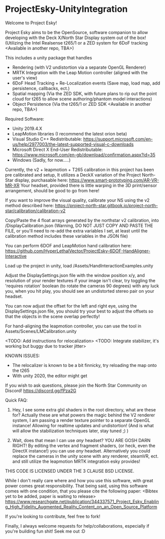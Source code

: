 # ProjectEsky-UnityIntegration

Welcome to Project Esky! 

Project Esky aims to be the OpenSource, software companion to allow developing with the Deck X/North Star Display system out of the box! 
(Utilizing the Intel Realsense t265/1 or a ZED system for 6DoF tracking <Available in another repo, TBA>)

This includes a unity package that handles
- Rendering (with V2 undistortion via a separate OpenGL Renderer)
- MRTK Integration with the Leap Motion controller (aligned with the user's view)
- 6DoF Head Tracking + Re-Localization events (Save map, load map, add persistence, callbacks, ect.)
- Spatial mapping (Via the ZED SDK, with future plans to rip out the point cloud for t265 to allow scene authoring/phantom model interactions)
- Object Persistence (Via the t265/1 or ZED SDK <Available in another repo, TBA>)

Required Software:
- Unity 2019.4.X
- LeapMotion libraries (I recommend the latest orion beta)
- Visual Studio C++ Redistributable: https://support.microsoft.com/en-us/help/2977003/the-latest-supported-visual-c-downloads
- Microsoft Direct X End-User Redistributable: https://www.microsoft.com/en-gb/download/confirmation.aspx?id=35
- Windows (Sadly, for now.....)


Currently, the v2 + leapmotion + T265 calibration in this project has been pre calibrated and setup, 
It utilizes a DeckX variation of the Project North-Star display, purchasable here: https://www.smart-prototyping.com/AR-VR-MR-XR 
Your headset, provided there is little warping in the 3D print/sensor arrangement, should be good to go from here!

If you want to improve the visual quality, calibrate your NS using the v2 method described here: https://project-north-star.gitbook.io/project-north-star/calibration/calibration-v2

Copy/Paste the 4 float arrays generated by the northstar v2 calibration, into /DisplayCalibration.json
(Warning, DO NOT JUST COPY AND PASTE THE FILE, or you'll need to re-add the extra variables I set, at least until the calibration method includes these variables in the JSON file)

You can perform 6DOF and LeapMotion hand calibration here: https://github.com/HyperLethalVector/ProjectEsky-6DOF-HandAligner-Interactive 

Load up the project in unity, load /Assets/HandInteractionExamples.unity

Adjust the DisplaySettings.json file with the window position x/y, and resolution of your render textures
if your image isn't clear, try toggling the 'requires rotation' boolean (to rotate the cameras 90 degrees)
with any luck you, when you hit play, you should see an undistorted stereo pair on your headset.

You can now adjust the offset for the left and right eye, using the DisplaySettings.json file, 
you should try your best to adjust the offsets so that the objects in the scene overlap perfectly!

For hand-aligning the leapmotion controller, you can use the tool in Assets/Scenes/LMCalibration.unity

<TODO: Add instructions for relocalization>
<TODO: Integrate stabilizer, it's working but buggy due to tracker jitter>

KNOWN ISSUES:
- The relocalizer is known to be a bit finnicky, try reloading the map onto the t265
- With unity 2020, the editor might get 

If you wish to ask questions, please join the North Star Community on Discord! 
https://discord.gg/fPza2G


Quick FAQ:

1) Hey, I see some extra glsl shaders in the root directory, what are these for?
Actually these are what powers the magic behind the V2 renderer system, I am passing a render texture pointer to a separate OpenGL instance! Allowing for realtime updates and undistortion! (And is what will allow the stabilization techniques later, stay tuned ;) )

2) Wait, does that mean I can use _any_ headset?
YOU ARE GOSH DARN RIGHT!
By editing the vertex and fragment shaders, (or heck, even the DirectX instance!) you can use _any_ headset.
Alternatively you could replace the cameras in the unity scene with any renderer, steamVR, ect. and still utilize the leapmotion MRTK integration esky provides!

THIS CODE IS LICENSED UNDER THE 3 CLAUSE BSD LICENSE.

While I don't really care where and how you use this software, with great power comes great responsibility.
That being said, using this software comes with one condition, that you please cite the following paper:
<Bibtex yet to be added, paper is waiting to release>
<https://www.researchgate.net/publication/344337571_Project_Esky_Enabling_High_Fidelity_Augmented_Reality_Content_on_an_Open_Source_Platform>

If you're looking to contribute, feel free to fork! 

Finally, I always welcome requests for help/collaborations, especially if you're building fun shit! Seek me out :D 
